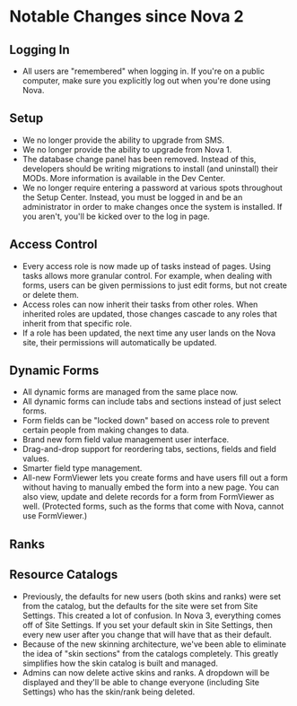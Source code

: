 # Notable Changes since Nova 2

## Logging In

- All users are "remembered" when logging in. If you're on a public computer, make sure you explicitly log out when you're done using Nova.

## Setup

- We no longer provide the ability to upgrade from SMS.
- We no longer provide the ability to upgrade from Nova 1.
- The database change panel has been removed. Instead of this, developers should be writing migrations to install (and uninstall) their MODs. More information is available in the Dev Center.
- We no longer require entering a password at various spots throughout the Setup Center. Instead, you must be logged in and be an administrator in order to make changes once the system is installed. If you aren't, you'll be kicked over to the log in page.

## Access Control

- Every access role is now made up of tasks instead of pages. Using tasks allows more granular control. For example, when dealing with forms, users can be given permissions to just edit forms, but not create or delete them.
- Access roles can now inherit their tasks from other roles. When inherited roles are updated, those changes cascade to any roles that inherit from that specific role.
- If a role has been updated, the next time any user lands on the Nova site, their permissions will automatically be updated.

## Dynamic Forms

- All dynamic forms are managed from the same place now.
- All dynamic forms can include tabs and sections instead of just select forms.
- Form fields can be "locked down" based on access role to prevent certain people from making changes to data.
- Brand new form field value management user interface.
- Drag-and-drop support for reordering tabs, sections, fields and field values.
- Smarter field type management.
- All-new FormViewer lets you create forms and have users fill out a form without having to manually embed the form into a new page. You can also view, update and delete records for a form from FormViewer as well. (Protected forms, such as the forms that come with Nova, cannot use FormViewer.)

## Ranks

## Resource Catalogs

- Previously, the defaults for new users (both skins and ranks) were set from the catalog, but the defaults for the site were set from Site Settings. This created a lot of confusion. In Nova 3, everything comes off of Site Settings. If you set your default skin in Site Settings, then every new user after you change that will have that as their default.
- Because of the new skinning architecture, we've been able to eliminate the idea of "skin sections" from the catalogs completely. This greatly simplifies how the skin catalog is built and managed.
- Admins can now delete active skins and ranks. A dropdown will be displayed and they'll be able to change everyone (including Site Settings) who has the skin/rank being deleted.